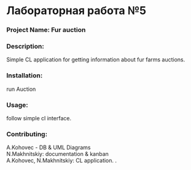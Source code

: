 # Лабораторная работа №5

### Project Name: Fur auction
### Description: 
Simple CL application for getting information about fur farms auctions.
### Installation: 
run Auction
### Usage: 
follow simple cl interface.
### Contributing: 
 A.Kohovec - DB & UML Diagrams    
 N.Makhnitskiy: documentation & kanban     
 A.Kohovec, N.Makhnitskiy: CL application.
.
